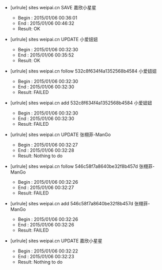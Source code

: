 * [urlrule] sites weipai.cn SAVE 嘉欣小星星

    * Begin : 2015/01/06 00:36:01
    * End   : 2015/01/06 00:46:32
    * Result: OK

* [urlrule] sites weipai.cn UPDATE 小爱妞妞


    * Begin : 2015/01/06 00:32:30
    * End   : 2015/01/06 00:35:52
    * Result: OK

* [urlrule] sites weipai.cn follow 532c8f634f4a1352568b4584 小爱妞妞


    * Begin : 2015/01/06 00:32:30
    * End   : 2015/01/06 00:32:30
    * Result: FAILED

* [urlrule] sites weipai.cn add 532c8f634f4a1352568b4584 小爱妞妞


    * Begin : 2015/01/06 00:32:30
    * End   : 2015/01/06 00:32:30
    * Result: FAILED

* [urlrule] sites weipai.cn UPDATE 张栩菲-ManGo


    * Begin : 2015/01/06 00:32:27
    * End   : 2015/01/06 00:32:28
    * Result: Nothing to do

* [urlrule] sites weipai.cn follow 546c58f7a8640be32f8b457d 张栩菲-ManGo


    * Begin : 2015/01/06 00:32:26
    * End   : 2015/01/06 00:32:27
    * Result: FAILED

* [urlrule] sites weipai.cn add 546c58f7a8640be32f8b457d 张栩菲-ManGo


    * Begin : 2015/01/06 00:32:26
    * End   : 2015/01/06 00:32:26
    * Result: FAILED

* [urlrule] sites weipai.cn UPDATE 嘉欣小星星

    * Begin : 2015/01/06 00:32:22
    * End   : 2015/01/06 00:32:23
    * Result: Nothing to do

